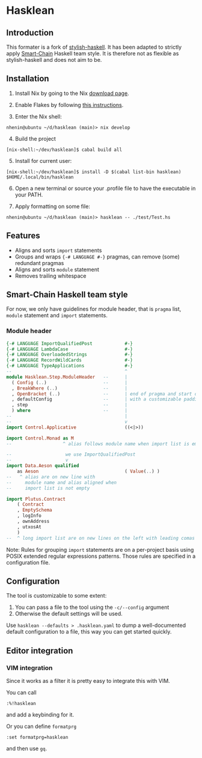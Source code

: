 # Hasklean

## Introduction

This formater is a fork of [stylish-haskell](https://github.com/haskell/stylish-haskell).
It has been adapted to strictly apply [Smart-Chain](https://www.smart-chain.fr/) Haskell team style.
It is therefore not as flexible as stylish-haskell and does not aim to be.

## Installation

1) Install Nix by going to the Nix [download page](https://nixos.org/download.html).

2) Enable Flakes by following [this instructions](https://nixos.wiki/wiki/Flakes).

3) Enter the Nix shell:

```shell
nhenin@ubuntu ~/d/hasklean (main)> nix develop
```

4) Build the project

```shell
[nix-shell:~/dev/hasklean]$ cabal build all
```

5) Install for current user:

```shell
[nix-shell:~/dev/hasklean]$ install -D $(cabal list-bin hasklean) $HOME/.local/bin/hasklean
```

6) Open a new terminal or source your .profile file to have the executable in your PATH.

7) Apply formatting on some file:

```shell
nhenin@ubuntu ~/d/hasklean (main)> hasklean -- ./test/Test.hs
```

## Features

- Aligns and sorts `import` statements
- Groups and wraps `{-# LANGUAGE #-}` pragmas, can remove (some) redundant
  pragmas
- Aligns and sorts `module` statement
- Removes trailing whitespace

## Smart-Chain Haskell team style

For now, we only have guidelines for module header, that is `pragma` list, `module` statement and `import` statements.

### Module header

```haskell
{-# LANGUAGE ImportQualifiedPost            #-}
{-# LANGUAGE LambdaCase                     #-}
{-# LANGUAGE OverloadedStrings              #-}
{-# LANGUAGE RecordWildCards                #-}
{-# LANGUAGE TypeApplications               #-}
--                                          ^
module Hasklean.Step.ModuleHeader   --      |
  ( Config (..)                     --      |
  , BreakWhere (..)                 --      |
  , OpenBracket (..)                --      | end of pragma and start of module list are aligned
  , defaultConfig                   --      | with a customizable padding
  , step                            --      |
  ) where                           --      |
--                                          |
--                                          v
import Control.Applicative                  ((<|>))

import Control.Monad as M
--                   ^ alias follows module name when import list is empty

--                    we use ImportQualifiedPost
--                    v
import Data.Aeson qualified
    as Aeson                                ( Value(..) )
--   ^ alias are on new line with
--     module name and alias aligned when
--     import list is not empty

import Plutus.Contract
    ( Contract
    , EmptySchema
    , logInfo
    , ownAddress
    , utxosAt
    )
--  ^ long import list are on new lines on the left with leading comas
```

Note: Rules for grouping `import` statements are on a per-project basis using
POSIX extended regular expressions patterns. Those rules are specified in a configuration file.

## Configuration

The tool is customizable to some extent:

1. You can pass a file to the tool using the `-c/--config` argument
2. Otherwise the default settings will be used.

Use `hasklean --defaults > .hasklean.yaml` to dump a
well-documented default configuration to a file, this way you can get started
quickly.

## Editor integration

### VIM integration

Since it works as a filter it is pretty easy to integrate this with VIM.

You can call

    :%!hasklean

and add a keybinding for it.

Or you can define `formatprg`

    :set formatprg=hasklean

and then use `gq`.
